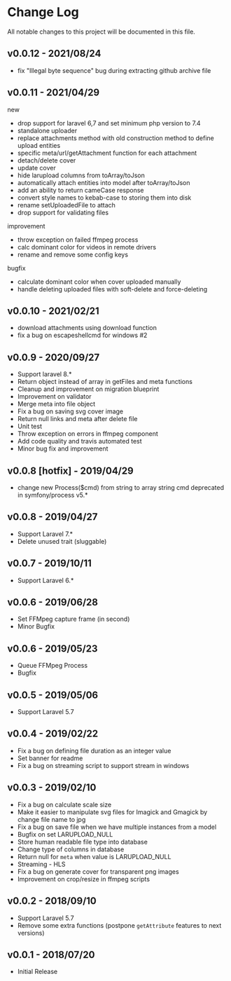 # Change Log

All notable changes to this project will be documented in this file.

## v0.0.12 - 2021/08/24
- fix "Illegal byte sequence" bug during extracting github archive file

## v0.0.11 - 2021/04/29
new
- drop support for laravel 6,7 and set minimum php version to 7.4
- standalone uploader
- replace attachments method with old construction method to define upload entities
- specific meta/url/getAttachment function for each attachment
- detach/delete cover
- update cover
- hide larupload columns from toArray/toJson
- automatically attach entities into model after toArray/toJson
- add an ability to return cameCase response
- convert style names to kebab-case to storing them into disk
- rename setUploadedFile to attach
- drop support for validating files

improvement

- throw exception on failed ffmpeg process
- calc dominant color for videos in remote drivers
- rename and remove some config keys

bugfix

- calculate dominant color when cover uploaded manually
- handle deleting uploaded files with soft-delete and force-deleting

## v0.0.10 - 2021/02/21
- download attachments using download function 
- fix a bug on escapeshellcmd for windows #2

## v0.0.9 - 2020/09/27
- Support laravel 8.*
- Return object instead of array in getFiles and meta functions
- Cleanup and improvement on migration blueprint
- Improvement on validator
- Merge meta into file object
- Fix a bug on saving svg cover image
- Return null links and meta after delete file
- Unit test
- Throw exception on errors in ffmpeg component
- Add code quality and travis automated test
- Minor bug fix and improvement

## v0.0.8 [hotfix] - 2019/04/29
- change new Process($cmd) from string to array
string cmd deprecated in symfony/process v5.*

## v0.0.8 - 2019/04/27
- Support Laravel 7.*
- Delete unused trait (sluggable)

## v0.0.7 - 2019/10/11
- Support Laravel 6.* 

## v0.0.6 - 2019/06/28
- Set FFMpeg capture frame (in second)
- Minor Bugfix

## v0.0.6 - 2019/05/23
- Queue FFMpeg Process
- Bugfix

## v0.0.5 - 2019/05/06
- Support Laravel 5.7

## v0.0.4 - 2019/02/22
- Fix a bug on defining file duration as an integer value
- Set banner for readme
- Fix a bug on streaming script to support stream in windows 

## v0.0.3 - 2019/02/10
- Fix a bug on calculate scale size
- Make it easier to manipulate svg files for Imagick and Gmagick by change file name to jpg
- Fix a bug on save file when we have multiple instances from a model
- Bugfix on set LARUPLOAD_NULL
- Store human readable file type into database
- Change type of columns in database
- Return null for `meta` when value is LARUPLOAD_NULL
- Streaming - HLS
- Fix a bug on generate cover for transparent png images
- Improvement on crop/resize in ffmpeg scripts

## v0.0.2 - 2018/09/10
- Support Laravel 5.7
- Remove some extra functions (postpone `getAttribute` features to next versions) 

## v0.0.1 - 2018/07/20
- Initial Release
